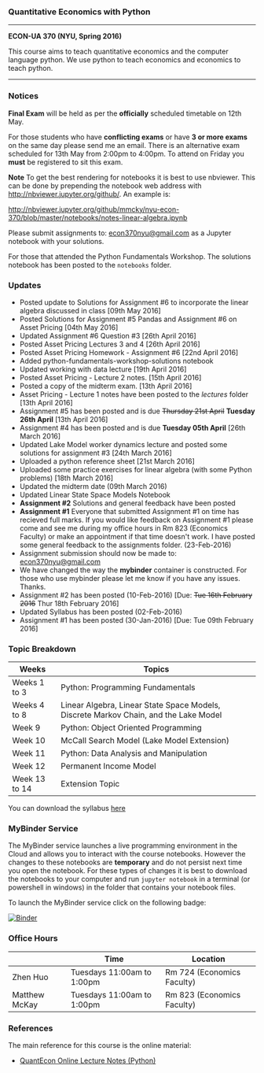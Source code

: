 ### Quantitative Economics with Python 

---

**ECON-UA 370 (NYU, Spring 2016)**

This course aims to teach quantitative economics and the computer language python. We
use python to teach economics and economics to teach python.  

---

### Notices

**Final Exam** will be held as per the **officially** scheduled timetable on 12th May. 

For those students who have **conflicting exams** or have **3 or more exams** on the same day please send me an email. There is an alternative exam scheduled for 13th May from 2:00pm to 4:00pm. To attend on Friday you **must** be registered to sit this exam. 

**Note** To get the best rendering for notebooks it is best to use nbviewer. This can be done by prepending the notebook web address with http://nbviewer.jupyter.org/github/. An example is:

http://nbviewer.jupyter.org/github/mmcky/nyu-econ-370/blob/master/notebooks/notes-linear-algebra.ipynb

Please submit assignments to: econ370nyu@gmail.com as a Jupyter notebook with your solutions.  

For those that attended the Python Fundamentals Workshop. The solutions notebook has been posted to the ``notebooks`` folder. 

### Updates

* Posted update to Solutions for Assignment #6 to incorporate the linear algebra discussed in class [09th May 2016]
* Posted Solutions for Assignment #5 Pandas and Assignment #6 on Asset Pricing [04th May 2016]
* Updated Assignment #6 Question #3 [26th April 2016]
* Posted Asset Pricing Lectures 3 and 4 [26th April 2016]
* Posted Asset Pricing Homework - Assignment #6 [22nd April 2016]
* Added python-fundamentals-workshop-solutions notebook
* Updated working with data lecture [19th April 2016]
* Posted Asset Pricing - Lecture 2 notes. [15th April 2016]
* Posted a copy of the midterm exam. [13th April 2016]
* Asset Pricing - Lecture 1 notes have been posted to the *lectures* folder [13th April 2016]
* Assignment #5 has been posted and is due ~~Thursday 21st April~~ **Tuesday 26th April** [13th April 2016]
* Assignment #4 has been posted and is due **Tuesday 05th April** [26th March 2016]
* Updated Lake Model worker dynamics lecture and posted some solutions for assignment #3 [24th March 2016]
* Uploaded a python reference sheet [21st March 2016]
* Uploaded some practice exercises for linear algebra (with some Python problems) [18th March 2016]
* Updated the midterm date (09th March 2016)
* Updated Linear State Space Models Notebook
* **Assignment #2** Solutions and general feedback have been posted
* **Assignment #1** Everyone that submitted Assignment #1 on time has recieved full marks. If you would like feedback on Assignment #1 please come and see me during my office hours in Rm 823 (Economics Faculty) or make an appointment if that time doesn't work. I have posted some general feedback to the assignments folder. (23-Feb-2016)
* Assignment submission should now be made to: econ370nyu@gmail.com
* We have changed the way the **mybinder** container is constructed. For those who use mybinder please let me know if you have any issues. Thanks. 
* Assignment #2 has been posted (10-Feb-2016) [Due: ~~Tue 16th February 2016~~ Thur 18th February 2016]
* Updated Syllabus has been posted (02-Feb-2016)
* Assignment #1 has been posted (30-Jan-2016) [Due: Tue 09th February 2016]

### Topic Breakdown

| Weeks        | Topics                           |
| -------------|----------------------------------|
| Weeks 1 to 3 | Python: Programming Fundamentals |
| Weeks 4 to 8 | Linear Algebra, Linear State Space Models, Discrete Markov Chain, and the Lake Model |
| Week 9       | Python: Object Oriented Programming | 
| Week 10      | McCall Search Model (Lake Model Extension) |
| Week 11      | Python: Data Analysis and Manipulation |
| Week 12      | Permanent Income Model |
| Week 13 to 14| Extension Topic |

You can download the syllabus [here](https://github.com/mmcky/nyu-econ-370/blob/master/syllabus.pdf)

### MyBinder Service

The MyBinder service launches a live programming environment in the Cloud and allows you to interact with the course notebooks. However the changes to these notebooks are **temporary** and do not persist next time you open the notebook. For these types of changes it is best to download the notebooks to your computer and run ``jupyter notebook`` in a terminal (or powershell in windows) in the folder that contains your notebook files. 

To launch the MyBinder service click on the following badge:

[![Binder](http://mybinder.org/badge.svg)](http://mybinder.org/repo/mmcky/nyu-econ-370)

### Office Hours

|          | Time                       | Location  |
|----------|----------------------------|-----------|
| Zhen Huo | Tuesdays 11:00am to 1:00pm | Rm 724 (Economics Faculty) |
| Matthew McKay | Tuesdays 11:00am to 1:00pm | Rm 823 (Economics Faculty) |


### References

The main reference for this course is the online material:

* [QuantEcon Online Lecture Notes (Python)](http://quant-econ.net/py/)
